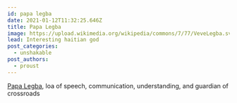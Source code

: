 ```yaml
---
id: papa legba
date: 2021-01-12T11:32:25.646Z
title: Papa Legba
image: https://upload.wikimedia.org/wikipedia/commons/7/77/VeveLegba.svg
lead: Interesting haitian god
post_categories:
  - unshakable
post_authors:
  - proust
---
```

[Papa Legba](https://en.wikipedia.org/wiki/Papa_Legba "Papa Legba"), loa of speech, communication, understanding, and guardian of crossroads

